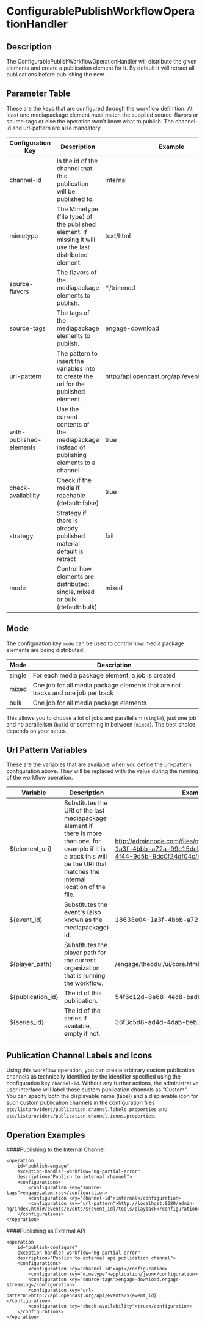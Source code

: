 # ConfigurablePublishWorkflowOperationHandler


## Description

The ConfigurablePublishWorkflowOperationHandler will distribute the given elements and create a publication element for it. By default it will retract all publications before publishing the new.
 

## Parameter Table

These are the keys that are configured through the workflow definition. At least one mediapackage element must match the supplied source-flavors or source-tags or else the operation won't know what to publish. The channel-id and url-pattern are also mandatory.

|Configuration Key       |Description                                                                                             |Example                                        |
|------------------------|--------------------------------------------------------------------------------------------------------|-----------------------------------------------|
|channel-id              |Is the id of the channel that this publication will be published to.                                    |internal                                       |
|mimetype                |The Mimetype (file type) of the published element. If missing it will use the last distributed element. |text/html                                      |
|source-flavors          |The flavors of the mediapackage elements to publish.                                                    |*/trimmed                                      |
|source-tags             |The tags of the mediapackage elements to publish.                                                       |engage-download                                |
|url-pattern             |The pattern to insert the variables into to create the uri for the published element.                   |http://api.opencast.org/api/events/${event_id} |
|with-published-elements |Use the current contents of the mediapackage instead of publishing elements to a channel                |true                                           |
|check-availability      |Check if the media if reachable (default: false)                                                        |true                                           |
|strategy                |Strategy if there is already published material default is retract                                     |fail                                           |
|mode                    |Control how elements are distributed: single, mixed or bulk (default: bulk)                             |mixed                                          |

## Mode

The configuration key `mode` can be used to control how media package elements are being distributed:

|Mode   |Description                                                                      |
|-------|---------------------------------------------------------------------------------|
|single |For each media package element, a job is created                                 |
|mixed  |One job for all media package elements that are not tracks and one job per track |
|bulk   |One job for all media package elements                                           |

This allows you to choose a lot of jobs and parallelism (`single`), just one job and no parallelism (`bulk`)
or something in between (`mixed`). The best choice depends on your setup.

## Url Pattern Variables

These are the variables that are available when you define the url-pattern configuration above. They will be replaced with the value during the running of the workflow operation.

|Variable          |Description                                                                              |Example                              |
|------------------|-----------------------------------------------------------------------------------------|-------------------------------------|
|${element_uri}    |Substitutes the URI of the last mediapackage element if there is more than one, for example if it is a track this will be the URI that matches the internal location of the file. |http://adminnode.com/files/mediapackage/18633e04-1a3f-4bbb-a72a-99c15deba1b9/cec1f067-9470-4f44-9d5b-9dc0f24df04c/short.mp4 |
|${event_id}       |Substitutes the event's (also known as the mediapackage) id.                             |18633e04-1a3f-4bbb-a72a-99c15deba1b9 |
|${player_path}    |Substitutes the player path for the current organization that is running the workflow.   |/engage/theodul/ui/core.html?id=     |
|${publication_id} |The id of this publication.                                                              |54f6c12d-8e68-4ec8-badf-cd045b33d01e |
|${series_id}      |The id of the series if available, empty if not.                                         |36f3c5d8-ad4d-4dab-beb1-1400ffab4a69 |

## Publication Channel Labels and Icons

Using this workflow operation, you can create arbitrary custom publication channels as technically identified by the
identifier specified using the configuration key `channel-id`.
Without any further actions, the administrative user interface will label those custom publication channels as
"Custom".
You can specify both the displayable name (label) and a displayable icon for such custom publication channels in the
configuration files `etc/listproviders/publication.channel.labels.properties` and
`etc/listproviders/publication.channel.icons.properties`.

## Operation Examples

####Publishing to the Internal Channel

    <operation
        id="publish-engage"
        exception-handler-workflow="ng-partial-error"
        description="Publish to internal channel">
        <configurations>
            <configuration key="source-tags">engage,atom,rss</configuration>
            <configuration key="channel-id">internal</configuration>
            <configuration key="url-pattern">http://localhost:8080/admin-ng/index.html#/events/events/${event_id}/tools/playback</configuration>
        </configurations>
    </operation>

####Publishing as External API

    <operation
        id="publish-configure"
        exception-handler-workflow="ng-partial-error"
        description="Publish to external api publication channel">
        <configurations>
            <configuration key="channel-id">api</configuration>
            <configuration key="mimetype">application/json</configuration>
            <configuration key="source-tags">engage-download,engage-streaming</configuration>
            <configuration key="url-pattern">http://api.opencast.org/api/events/${event_id}</configuration>
            <configuration key="check-availability">true</configuration>
        </configurations>
    </operation>
